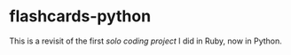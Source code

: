 # flashcards-python
This is a revisit of the first _*solo coding project*_ I did in Ruby, now in Python. 
